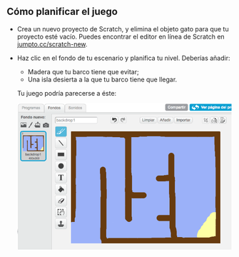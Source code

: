 ## Cómo planificar el juego

+ Crea un nuevo proyecto de Scratch, y elimina el objeto gato para que tu proyecto esté vacío. Puedes encontrar el editor en línea de Scratch en <a href="http://jumpto.cc/scratch-new">jumpto.cc/scratch-new</a>.

+ Haz clic en el fondo de tu escenario y planifica tu nivel. Deberías añadir:
	+ Madera que tu barco tiene que evitar;
	+ Una isla desierta a la que tu barco tiene que llegar.

	Tu juego podría parecerse a éste:

	![screenshot](images/boat-bg.png)
